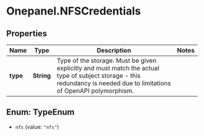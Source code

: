 # Onepanel.NFSCredentials

## Properties
Name | Type | Description | Notes
------------ | ------------- | ------------- | -------------
**type** | **String** | Type of the storage. Must be given explicitly and must match the actual type of subject storage - this redundancy is needed due to limitations of OpenAPI polymorphism.  | 


<a name="TypeEnum"></a>
## Enum: TypeEnum


* `nfs` (value: `"nfs"`)




